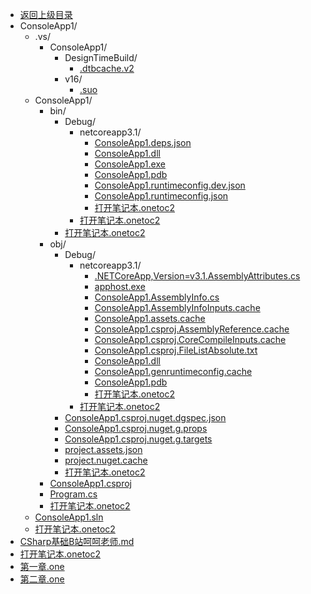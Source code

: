 - [返回上级目录](../)
- ConsoleApp1/
    - .vs/
        - ConsoleApp1/
            - DesignTimeBuild/
                - [.dtbcache.v2](计算机/计算机语言/CSharp/CSharp基础_B站呵呵老师/ConsoleApp1/.vs/ConsoleApp1/DesignTimeBuild/.dtbcache.v2)
            - v16/
                - [.suo](计算机/计算机语言/CSharp/CSharp基础_B站呵呵老师/ConsoleApp1/.vs/ConsoleApp1/v16/.suo)
    - ConsoleApp1/
        - bin/
            - Debug/
                - netcoreapp3.1/
                    - [ConsoleApp1.deps.json](计算机/计算机语言/CSharp/CSharp基础_B站呵呵老师/ConsoleApp1/ConsoleApp1/bin/Debug/netcoreapp3.1/ConsoleApp1.deps.json)
                    - [ConsoleApp1.dll](计算机/计算机语言/CSharp/CSharp基础_B站呵呵老师/ConsoleApp1/ConsoleApp1/bin/Debug/netcoreapp3.1/ConsoleApp1.dll)
                    - [ConsoleApp1.exe](计算机/计算机语言/CSharp/CSharp基础_B站呵呵老师/ConsoleApp1/ConsoleApp1/bin/Debug/netcoreapp3.1/ConsoleApp1.exe)
                    - [ConsoleApp1.pdb](计算机/计算机语言/CSharp/CSharp基础_B站呵呵老师/ConsoleApp1/ConsoleApp1/bin/Debug/netcoreapp3.1/ConsoleApp1.pdb)
                    - [ConsoleApp1.runtimeconfig.dev.json](计算机/计算机语言/CSharp/CSharp基础_B站呵呵老师/ConsoleApp1/ConsoleApp1/bin/Debug/netcoreapp3.1/ConsoleApp1.runtimeconfig.dev.json)
                    - [ConsoleApp1.runtimeconfig.json](计算机/计算机语言/CSharp/CSharp基础_B站呵呵老师/ConsoleApp1/ConsoleApp1/bin/Debug/netcoreapp3.1/ConsoleApp1.runtimeconfig.json)
                    - [打开笔记本.onetoc2](计算机/计算机语言/CSharp/CSharp基础_B站呵呵老师/ConsoleApp1/ConsoleApp1/bin/Debug/netcoreapp3.1/打开笔记本.onetoc2)
                - [打开笔记本.onetoc2](计算机/计算机语言/CSharp/CSharp基础_B站呵呵老师/ConsoleApp1/ConsoleApp1/bin/Debug/打开笔记本.onetoc2)
            - [打开笔记本.onetoc2](计算机/计算机语言/CSharp/CSharp基础_B站呵呵老师/ConsoleApp1/ConsoleApp1/bin/打开笔记本.onetoc2)
        - obj/
            - Debug/
                - netcoreapp3.1/
                    - [.NETCoreApp,Version=v3.1.AssemblyAttributes.cs](计算机/计算机语言/CSharp/CSharp基础_B站呵呵老师/ConsoleApp1/ConsoleApp1/obj/Debug/netcoreapp3.1/.NETCoreApp,Version=v3.1.AssemblyAttributes.cs)
                    - [apphost.exe](计算机/计算机语言/CSharp/CSharp基础_B站呵呵老师/ConsoleApp1/ConsoleApp1/obj/Debug/netcoreapp3.1/apphost.exe)
                    - [ConsoleApp1.AssemblyInfo.cs](计算机/计算机语言/CSharp/CSharp基础_B站呵呵老师/ConsoleApp1/ConsoleApp1/obj/Debug/netcoreapp3.1/ConsoleApp1.AssemblyInfo.cs)
                    - [ConsoleApp1.AssemblyInfoInputs.cache](计算机/计算机语言/CSharp/CSharp基础_B站呵呵老师/ConsoleApp1/ConsoleApp1/obj/Debug/netcoreapp3.1/ConsoleApp1.AssemblyInfoInputs.cache)
                    - [ConsoleApp1.assets.cache](计算机/计算机语言/CSharp/CSharp基础_B站呵呵老师/ConsoleApp1/ConsoleApp1/obj/Debug/netcoreapp3.1/ConsoleApp1.assets.cache)
                    - [ConsoleApp1.csproj.AssemblyReference.cache](计算机/计算机语言/CSharp/CSharp基础_B站呵呵老师/ConsoleApp1/ConsoleApp1/obj/Debug/netcoreapp3.1/ConsoleApp1.csproj.AssemblyReference.cache)
                    - [ConsoleApp1.csproj.CoreCompileInputs.cache](计算机/计算机语言/CSharp/CSharp基础_B站呵呵老师/ConsoleApp1/ConsoleApp1/obj/Debug/netcoreapp3.1/ConsoleApp1.csproj.CoreCompileInputs.cache)
                    - [ConsoleApp1.csproj.FileListAbsolute.txt](计算机/计算机语言/CSharp/CSharp基础_B站呵呵老师/ConsoleApp1/ConsoleApp1/obj/Debug/netcoreapp3.1/ConsoleApp1.csproj.FileListAbsolute.txt)
                    - [ConsoleApp1.dll](计算机/计算机语言/CSharp/CSharp基础_B站呵呵老师/ConsoleApp1/ConsoleApp1/obj/Debug/netcoreapp3.1/ConsoleApp1.dll)
                    - [ConsoleApp1.genruntimeconfig.cache](计算机/计算机语言/CSharp/CSharp基础_B站呵呵老师/ConsoleApp1/ConsoleApp1/obj/Debug/netcoreapp3.1/ConsoleApp1.genruntimeconfig.cache)
                    - [ConsoleApp1.pdb](计算机/计算机语言/CSharp/CSharp基础_B站呵呵老师/ConsoleApp1/ConsoleApp1/obj/Debug/netcoreapp3.1/ConsoleApp1.pdb)
                    - [打开笔记本.onetoc2](计算机/计算机语言/CSharp/CSharp基础_B站呵呵老师/ConsoleApp1/ConsoleApp1/obj/Debug/netcoreapp3.1/打开笔记本.onetoc2)
                - [打开笔记本.onetoc2](计算机/计算机语言/CSharp/CSharp基础_B站呵呵老师/ConsoleApp1/ConsoleApp1/obj/Debug/打开笔记本.onetoc2)
            - [ConsoleApp1.csproj.nuget.dgspec.json](计算机/计算机语言/CSharp/CSharp基础_B站呵呵老师/ConsoleApp1/ConsoleApp1/obj/ConsoleApp1.csproj.nuget.dgspec.json)
            - [ConsoleApp1.csproj.nuget.g.props](计算机/计算机语言/CSharp/CSharp基础_B站呵呵老师/ConsoleApp1/ConsoleApp1/obj/ConsoleApp1.csproj.nuget.g.props)
            - [ConsoleApp1.csproj.nuget.g.targets](计算机/计算机语言/CSharp/CSharp基础_B站呵呵老师/ConsoleApp1/ConsoleApp1/obj/ConsoleApp1.csproj.nuget.g.targets)
            - [project.assets.json](计算机/计算机语言/CSharp/CSharp基础_B站呵呵老师/ConsoleApp1/ConsoleApp1/obj/project.assets.json)
            - [project.nuget.cache](计算机/计算机语言/CSharp/CSharp基础_B站呵呵老师/ConsoleApp1/ConsoleApp1/obj/project.nuget.cache)
            - [打开笔记本.onetoc2](计算机/计算机语言/CSharp/CSharp基础_B站呵呵老师/ConsoleApp1/ConsoleApp1/obj/打开笔记本.onetoc2)
        - [ConsoleApp1.csproj](计算机/计算机语言/CSharp/CSharp基础_B站呵呵老师/ConsoleApp1/ConsoleApp1/ConsoleApp1.csproj)
        - [Program.cs](计算机/计算机语言/CSharp/CSharp基础_B站呵呵老师/ConsoleApp1/ConsoleApp1/Program.cs)
        - [打开笔记本.onetoc2](计算机/计算机语言/CSharp/CSharp基础_B站呵呵老师/ConsoleApp1/ConsoleApp1/打开笔记本.onetoc2)
    - [ConsoleApp1.sln](计算机/计算机语言/CSharp/CSharp基础_B站呵呵老师/ConsoleApp1/ConsoleApp1.sln)
    - [打开笔记本.onetoc2](计算机/计算机语言/CSharp/CSharp基础_B站呵呵老师/ConsoleApp1/打开笔记本.onetoc2)
- [CSharp基础B站呵呵老师.md](计算机/计算机语言/CSharp/CSharp基础_B站呵呵老师/CSharp基础B站呵呵老师.md)
- [打开笔记本.onetoc2](计算机/计算机语言/CSharp/CSharp基础_B站呵呵老师/打开笔记本.onetoc2)
- [第一章.one](计算机/计算机语言/CSharp/CSharp基础_B站呵呵老师/第一章.one)
- [第二章.one](计算机/计算机语言/CSharp/CSharp基础_B站呵呵老师/第二章.one)